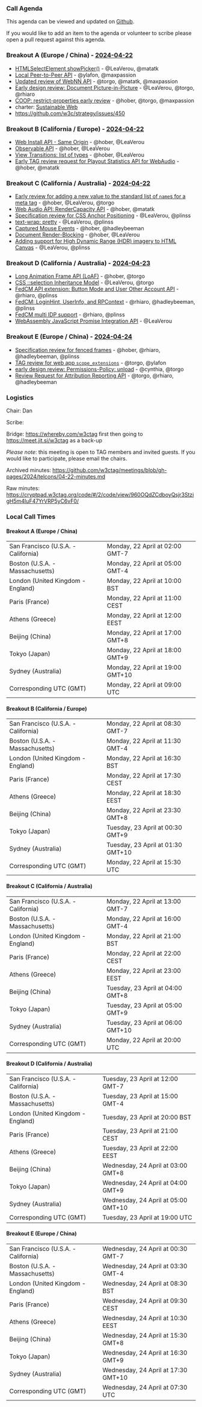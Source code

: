 ### Call Agenda

This agenda can be viewed and updated on [Github](https://github.com/w3ctag/meetings/blob/gh-pages/2024/telcons/04-22-agenda.md).

If you would like to add an item to the agenda or volunteer to scribe please open a pull request against this agenda.

### Breakout A (Europe / China) - [2024-04-22](https://www.timeanddate.com/worldclock/converter.html?iso=20240422T090000&p1=224&p2=43&p3=136&p4=195&p5=26&p6=33&p7=248&p8=235)

* [HTMLSelectElement showPicker()](https://github.com/w3ctag/design-reviews/issues/900) - @LeaVerou, @matatk
* [Local Peer-to-Peer API](https://github.com/w3ctag/design-reviews/issues/932) - @ylafon, @maxpassion
* [Updated review of WebNN API](https://github.com/w3ctag/design-reviews/issues/933) - @torgo, @matatk, @maxpassion
* [Early design review: Document Picture-in-Picture](https://github.com/w3ctag/design-reviews/issues/798) - @LeaVerou, @torgo, @rhiaro
* [COOP: restrict-properties early review](https://github.com/w3ctag/design-reviews/issues/760) - @hober, @torgo, @maxpassion
* charter: [Sustainable Web](https://w3c.github.io/sustyweb/wg/charter.html)
* https://github.com/w3c/strategy/issues/450

### Breakout B (California / Europe)  - [2024-04-22](https://www.timeanddate.com/worldclock/converter.html?iso=20240422T200000&p1=224&p2=43&p3=136&p4=195&p5=26&p6=33&p7=248&p8=235)

* [Web Install API - Same Origin](https://github.com/w3ctag/design-reviews/issues/888) - @hober, @LeaVerou
* [Observable API](https://github.com/w3ctag/design-reviews/issues/902) - @hober, @LeaVerou
* [View Transitions: list of types](https://github.com/w3ctag/design-reviews/issues/908) - @hober, @LeaVerou
* [Early TAG review request for Playout Statistics API for WebAudio](https://github.com/w3ctag/design-reviews/issues/939) - @hober, @matatk


### Breakout C (California / Australia) - [2024-04-22](https://www.timeanddate.com/worldclock/converter.html?iso=20240422T200000&p1=224&p2=43&p3=136&p4=195&p5=26&p6=33&p7=248&p8=235)
* [Early review for adding a new value to the standard list of `name`s for a meta tag](https://github.com/w3ctag/design-reviews/issues/819) - @hober, @LeaVerou, @torgo
* [Web Audio API: RenderCapacity API](https://github.com/w3ctag/design-reviews/issues/843) - @hober, @matatk
* [Specification review for CSS Anchor Positioning](https://github.com/w3ctag/design-reviews/issues/848) - @LeaVerou, @plinss
* [text-wrap: pretty](https://github.com/w3ctag/design-reviews/issues/864) - @LeaVerou, @plinss
* [Captured Mouse Events](https://github.com/w3ctag/design-reviews/issues/872) - @hober, @hadleybeeman
* [Document Render-Blocking](https://github.com/w3ctag/design-reviews/issues/886) - @hober, @LeaVerou
* [Adding support for High Dynamic Range (HDR) imagery to HTML Canvas](https://github.com/w3ctag/design-reviews/issues/917) - @LeaVerou, @plinss

### Breakout D (California / Australia) - [2024-04-23](https://www.timeanddate.com/worldclock/converter.html?iso=20240422T200000&p1=224&p2=43&p3=136&p4=195&p5=26&p6=33&p7=248&p8=235)
* [Long Animation Frame API (LoAF)](https://github.com/w3ctag/design-reviews/issues/911) - @hober, @torgo
* [CSS ::selection Inheritance Model](https://github.com/w3ctag/design-reviews/issues/914) - @LeaVerou, @torgo
* [FedCM API extension: Button Mode and User Other Account API](https://github.com/w3ctag/design-reviews/issues/935) - @rhiaro, @plinss
* [FedCM: LoginHint, UserInfo, and RPContext](https://github.com/w3ctag/design-reviews/issues/839) - @rhiaro, @hadleybeeman, @plinss
* [FedCM multi IDP support](https://github.com/w3ctag/design-reviews/issues/803) - @rhiaro, @plinss
* [WebAssembly JavaScript Promise Integration API](https://github.com/w3ctag/design-reviews/issues/809) - @LeaVerou

### Breakout E (Europe / China) - [2024-04-24](https://www.timeanddate.com/worldclock/converter.html?iso=20240422T200000&p1=224&p2=43&p3=136&p4=195&p5=26&p6=33&p7=248&p8=235)
* [Specification review for fenced frames](https://github.com/w3ctag/design-reviews/issues/838) - @hober, @rhiaro, @hadleybeeman, @plinss
* [TAG review for web app `scope_extensions`](https://github.com/w3ctag/design-reviews/issues/875) - @torgo, @ylafon
* [early design review: Permissions-Policy: unload](https://github.com/w3ctag/design-reviews/issues/738) - @cynthia, @torgo
* [Review Request for Attribution Reporting API](https://github.com/w3ctag/design-reviews/issues/724) - @torgo, @rhiaro, @hadleybeeman

### Logistics

Chair: Dan

Scribe:

Bridge: https://whereby.com/w3ctag first then going to https://meet.jit.si/w3ctag as a back-up

*Please note*: this meeting is open to TAG members and invited guests. If you would like to participate, please email the chairs.

Archived minutes: https://github.com/w3ctag/meetings/blob/gh-pages/2024/telcons/04-22-minutes.md

Raw minutes: https://cryptpad.w3ctag.org/code/#/2/code/view/960OQdZCdboyQsjr3StzigH5m4IuF47YrVRP5yC6vF0/


### Local Call Times

#### Breakout A (Europe / China)

<table>
<tr><td> San Francisco (U.S.A. - California) <td> Monday, 22 April at 02:00 GMT-7</td></tr>
<tr><td> Boston (U.S.A. - Massachusetts) <td> Monday, 22 April at 05:00 GMT-4</td></tr>
<tr><td> London (United Kingdom - England) <td> Monday, 22 April at 10:00 BST</td></tr>
<tr><td> Paris (France) <td> Monday, 22 April at 11:00 CEST</td></tr>
<tr><td> Athens (Greece) <td> Monday, 22 April at 12:00 EEST</td></tr>
<tr><td> Beijing (China) <td> Monday, 22 April at 17:00 GMT+8</td></tr>
<tr><td> Tokyo (Japan) <td> Monday, 22 April at 18:00 GMT+9</td></tr>
<tr><td> Sydney (Australia) <td> Monday, 22 April at 19:00 GMT+10</td></tr>
<tr><td> Corresponding UTC (GMT) <td> Monday, 22 April at 09:00 UTC</td></tr>
</table>

#### Breakout B (California / Europe) 

<table>
<tr><td> San Francisco (U.S.A. - California) <td> Monday, 22 April at 08:30 GMT-7</td></tr>
<tr><td> Boston (U.S.A. - Massachusetts) <td> Monday, 22 April at 11:30 GMT-4</td></tr>
<tr><td> London (United Kingdom - England) <td> Monday, 22 April at 16:30 BST</td></tr>
<tr><td> Paris (France) <td> Monday, 22 April at 17:30 CEST</td></tr>
<tr><td> Athens (Greece) <td> Monday, 22 April at 18:30 EEST</td></tr>
<tr><td> Beijing (China) <td> Monday, 22 April at 23:30 GMT+8</td></tr>
<tr><td> Tokyo (Japan) <td> Tuesday, 23 April at 00:30 GMT+9</td></tr>
<tr><td> Sydney (Australia) <td> Tuesday, 23 April at 01:30 GMT+10</td></tr>
<tr><td> Corresponding UTC (GMT) <td> Monday, 22 April at 15:30 UTC</td></tr>
</table>

#### Breakout C (California / Australia)

<table>
<tr><td> San Francisco (U.S.A. - California) <td> Monday, 22 April at 13:00 GMT-7</td></tr>
<tr><td> Boston (U.S.A. - Massachusetts) <td> Monday, 22 April at 16:00 GMT-4</td></tr>
<tr><td> London (United Kingdom - England) <td> Monday, 22 April at 21:00 BST</td></tr>
<tr><td> Paris (France) <td> Monday, 22 April at 22:00 CEST</td></tr>
<tr><td> Athens (Greece) <td> Monday, 22 April at 23:00 EEST</td></tr>
<tr><td> Beijing (China) <td> Tuesday, 23 April at 04:00 GMT+8</td></tr>
<tr><td> Tokyo (Japan) <td> Tuesday, 23 April at 05:00 GMT+9</td></tr>
<tr><td> Sydney (Australia) <td> Tuesday, 23 April at 06:00 GMT+10</td></tr>
<tr><td> Corresponding UTC (GMT) <td> Monday, 22 April at 20:00 UTC</td></tr>
</table>

#### Breakout D (California / Australia)

<table>
<tr><td> San Francisco (U.S.A. - California) <td> Tuesday, 23 April at 12:00 GMT-7</td></tr>
<tr><td> Boston (U.S.A. - Massachusetts) <td> Tuesday, 23 April at 15:00 GMT-4</td></tr>
<tr><td> London (United Kingdom - England) <td> Tuesday, 23 April at 20:00 BST</td></tr>
<tr><td> Paris (France) <td> Tuesday, 23 April at 21:00 CEST</td></tr>
<tr><td> Athens (Greece) <td> Tuesday, 23 April at 22:00 EEST</td></tr>
<tr><td> Beijing (China) <td> Wednesday, 24 April at 03:00 GMT+8</td></tr>
<tr><td> Tokyo (Japan) <td> Wednesday, 24 April at 04:00 GMT+9</td></tr>
<tr><td> Sydney (Australia) <td> Wednesday, 24 April at 05:00 GMT+10</td></tr>
<tr><td> Corresponding UTC (GMT) <td> Tuesday, 23 April at 19:00 UTC</td></tr>
</table>

#### Breakout E (Europe / China)

<table>
<tr><td> San Francisco (U.S.A. - California) <td> Wednesday, 24 April at 00:30 GMT-7</td></tr>
<tr><td> Boston (U.S.A. - Massachusetts) <td> Wednesday, 24 April at 03:30 GMT-4</td></tr>
<tr><td> London (United Kingdom - England) <td> Wednesday, 24 April at 08:30 BST</td></tr>
<tr><td> Paris (France) <td> Wednesday, 24 April at 09:30 CEST</td></tr>
<tr><td> Athens (Greece) <td> Wednesday, 24 April at 10:30 EEST</td></tr>
<tr><td> Beijing (China) <td> Wednesday, 24 April at 15:30 GMT+8</td></tr>
<tr><td> Tokyo (Japan) <td> Wednesday, 24 April at 16:30 GMT+9</td></tr>
<tr><td> Sydney (Australia) <td> Wednesday, 24 April at 17:30 GMT+10</td></tr>
<tr><td> Corresponding UTC (GMT) <td> Wednesday, 24 April at 07:30 UTC</td></tr>
</table>


